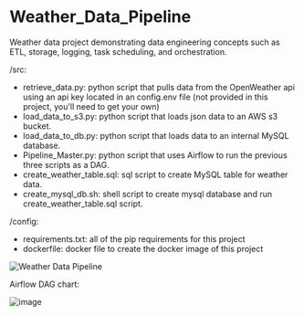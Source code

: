 # Weather_Data_Pipeline

Weather data project demonstrating data engineering concepts such as ETL, storage, logging, task scheduling, and orchestration.

/src:
- retrieve_data.py: python script that pulls data from the OpenWeather api using an api key located in an config.env file (not provided in this project, you'll need to get your own)
- load_data_to_s3.py: python script that loads json data to an AWS s3 bucket.
- load_data_to_db.py: python script that loads data to an internal MySQL database.
- Pipeline_Master.py: python script that uses Airflow to run the previous three scripts as a DAG.
- create_weather_table.sql: sql script to create MySQL table for weather data.
- create_mysql_db.sh: shell script to create mysql database and run create_weather_table.sql script.

/config:
- requirements.txt: all of the pip requirements for this project
- dockerfile: docker file to create the docker image of this project

![Weather Data Pipeline](https://github.com/Dylanbbenson/Weather_Data_Pipeline/assets/70871558/f927f545-8f8c-41d9-9055-d53b3a281829)

Airflow DAG chart:

![image](https://github.com/Dylanbbenson/Weather_Data_Pipeline/assets/70871558/104081af-ae79-436d-b191-69b3ec62a8a6)
